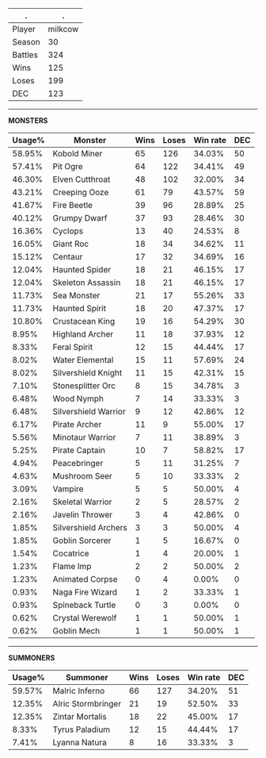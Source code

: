 .|.
|-|-
Player|milkcow
Season|30
Battles|324
Wins|125
Loses|199
DEC|123

---
**MONSTERS**

Usage%|Monster|Wins|Loses|Win rate|DEC|
-|-|-|-|-|-|
58.95%|Kobold Miner|65|126|34.03%|50|
57.41%|Pit Ogre|64|122|34.41%|49|
46.30%|Elven Cutthroat|48|102|32.00%|34|
43.21%|Creeping Ooze|61|79|43.57%|59|
41.67%|Fire Beetle|39|96|28.89%|25|
40.12%|Grumpy Dwarf|37|93|28.46%|30|
16.36%|Cyclops|13|40|24.53%|8|
16.05%|Giant Roc|18|34|34.62%|11|
15.12%|Centaur|17|32|34.69%|16|
12.04%|Haunted Spider|18|21|46.15%|17|
12.04%|Skeleton Assassin|18|21|46.15%|17|
11.73%|Sea Monster|21|17|55.26%|33|
11.73%|Haunted Spirit|18|20|47.37%|17|
10.80%|Crustacean King|19|16|54.29%|30|
8.95%|Highland Archer|11|18|37.93%|12|
8.33%|Feral Spirit|12|15|44.44%|17|
8.02%|Water Elemental|15|11|57.69%|24|
8.02%|Silvershield Knight|11|15|42.31%|15|
7.10%|Stonesplitter Orc|8|15|34.78%|3|
6.48%|Wood Nymph|7|14|33.33%|3|
6.48%|Silvershield Warrior|9|12|42.86%|12|
6.17%|Pirate Archer|11|9|55.00%|17|
5.56%|Minotaur Warrior|7|11|38.89%|3|
5.25%|Pirate Captain|10|7|58.82%|17|
4.94%|Peacebringer|5|11|31.25%|7|
4.63%|Mushroom Seer|5|10|33.33%|2|
3.09%|Vampire|5|5|50.00%|4|
2.16%|Skeletal Warrior|2|5|28.57%|2|
2.16%|Javelin Thrower|3|4|42.86%|0|
1.85%|Silvershield Archers|3|3|50.00%|4|
1.85%|Goblin Sorcerer|1|5|16.67%|0|
1.54%|Cocatrice|1|4|20.00%|1|
1.23%|Flame Imp|2|2|50.00%|2|
1.23%|Animated Corpse|0|4|0.00%|0|
0.93%|Naga Fire Wizard|1|2|33.33%|1|
0.93%|Spineback Turtle|0|3|0.00%|0|
0.62%|Crystal Werewolf|1|1|50.00%|1|
0.62%|Goblin Mech|1|1|50.00%|1|

---
**SUMMONERS**

Usage%|Summoner|Wins|Loses|Win rate|DEC|
-|-|-|-|-|-|
59.57%|Malric Inferno|66|127|34.20%|51|
12.35%|Alric Stormbringer|21|19|52.50%|33|
12.35%|Zintar Mortalis|18|22|45.00%|17|
8.33%|Tyrus Paladium|12|15|44.44%|17|
7.41%|Lyanna Natura|8|16|33.33%|3|
